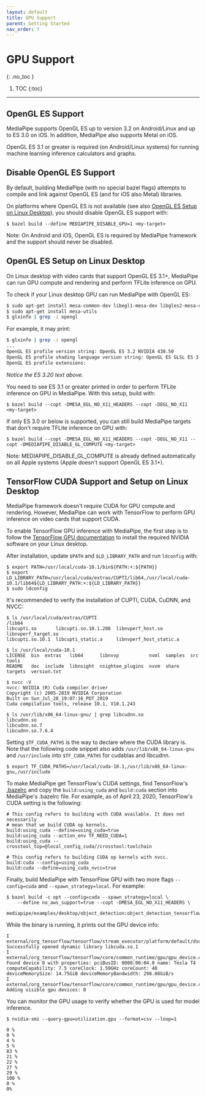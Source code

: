 ```yaml
---
layout: default
title: GPU Support
parent: Getting Started
nav_order: 7
---
```


# GPU Support
{: .no_toc }

1. TOC
{:toc}
---

## OpenGL ES Support

MediaPipe supports OpenGL ES up to version 3.2 on Android/Linux and up to ES 3.0
on iOS. In addition, MediaPipe also supports Metal on iOS.

OpenGL ES 3.1 or greater is required (on Android/Linux systems) for running
machine learning inference calculators and graphs.

## Disable OpenGL ES Support

By default, building MediaPipe (with no special bazel flags) attempts to compile
and link against OpenGL ES (and for iOS also Metal) libraries.

On platforms where OpenGL ES is not available (see also
[OpenGL ES Setup on Linux Desktop](#opengl-es-setup-on-linux-desktop)), you
should disable OpenGL ES support with:

```
$ bazel build --define MEDIAPIPE_DISABLE_GPU=1 <my-target>
```

Note: On Android and iOS, OpenGL ES is required by MediaPipe framework and the
support should never be disabled.

## OpenGL ES Setup on Linux Desktop

On Linux desktop with video cards that support OpenGL ES 3.1+, MediaPipe can run
GPU compute and rendering and perform TFLite inference on GPU.

To check if your Linux desktop GPU can run MediaPipe with OpenGL ES:

```bash
$ sudo apt-get install mesa-common-dev libegl1-mesa-dev libgles2-mesa-dev
$ sudo apt-get install mesa-utils
$ glxinfo | grep -i opengl
```

For example, it may print:

```bash
$ glxinfo | grep -i opengl
...
OpenGL ES profile version string: OpenGL ES 3.2 NVIDIA 430.50
OpenGL ES profile shading language version string: OpenGL ES GLSL ES 3.20
OpenGL ES profile extensions:
```

*Notice the ES 3.20 text above.*

You need to see ES 3.1 or greater printed in order to perform TFLite inference
on GPU in MediaPipe. With this setup, build with:

```
$ bazel build --copt -DMESA_EGL_NO_X11_HEADERS --copt -DEGL_NO_X11 <my-target>
```

If only ES 3.0 or below is supported, you can still build MediaPipe targets that
don't require TFLite inference on GPU with:

```
$ bazel build --copt -DMESA_EGL_NO_X11_HEADERS --copt -DEGL_NO_X11 --copt -DMEDIAPIPE_DISABLE_GL_COMPUTE <my-target>
```

Note: MEDIAPIPE_DISABLE_GL_COMPUTE is already defined automatically on all Apple
systems (Apple doesn't support OpenGL ES 3.1+).

## TensorFlow CUDA Support and Setup on Linux Desktop

MediaPipe framework doesn't require CUDA for GPU compute and rendering. However,
MediaPipe can work with TensorFlow to perform GPU inference on video cards that
support CUDA.

To enable TensorFlow GPU inference with MediaPipe, the first step is to follow
the
[TensorFlow GPU documentation](https://www.tensorflow.org/install/gpu#software_requirements)
to install the required NVIDIA software on your Linux desktop.

After installation, update `$PATH` and `$LD_LIBRARY_PATH` and run `ldconfig`
with:

```
$ export PATH=/usr/local/cuda-10.1/bin${PATH:+:${PATH}}
$ export LD_LIBRARY_PATH=/usr/local/cuda/extras/CUPTI/lib64,/usr/local/cuda-10.1/lib64${LD_LIBRARY_PATH:+:${LD_LIBRARY_PATH}}
$ sudo ldconfig
```

It's recommended to verify the installation of CUPTI, CUDA, CuDNN, and NVCC:

```
$ ls /usr/local/cuda/extras/CUPTI
/lib64
libcupti.so       libcupti.so.10.1.208  libnvperf_host.so        libnvperf_target.so
libcupti.so.10.1  libcupti_static.a     libnvperf_host_static.a

$ ls /usr/local/cuda-10.1
LICENSE  bin  extras   lib64      libnvvp           nvml  samples  src      tools
README   doc  include  libnsight  nsightee_plugins  nvvm  share    targets  version.txt

$ nvcc -V
nvcc: NVIDIA (R) Cuda compiler driver
Copyright (c) 2005-2019 NVIDIA Corporation
Built on Sun_Jul_28_19:07:16_PDT_2019
Cuda compilation tools, release 10.1, V10.1.243

$ ls /usr/lib/x86_64-linux-gnu/ | grep libcudnn.so
libcudnn.so
libcudnn.so.7
libcudnn.so.7.6.4
```

Setting `$TF_CUDA_PATHS` is the way to declare where the CUDA library is. Note
that the following code snippet also adds `/usr/lib/x86_64-linux-gnu` and
`/usr/include` into `$TF_CUDA_PATHS` for cudablas and libcudnn.

```
$ export TF_CUDA_PATHS=/usr/local/cuda-10.1,/usr/lib/x86_64-linux-gnu,/usr/include
```

To make MediaPipe get TensorFlow's CUDA settings, find TensorFlow's
[.bazelrc](https://github.com/tensorflow/tensorflow/blob/master/.bazelrc) and
copy the `build:using_cuda` and `build:cuda` section into MediaPipe's .bazelrc
file. For example, as of April 23, 2020, TensorFlow's CUDA setting is the
following:

```
# This config refers to building with CUDA available. It does not necessarily
# mean that we build CUDA op kernels.
build:using_cuda --define=using_cuda=true
build:using_cuda --action_env TF_NEED_CUDA=1
build:using_cuda --crosstool_top=@local_config_cuda//crosstool:toolchain

# This config refers to building CUDA op kernels with nvcc.
build:cuda --config=using_cuda
build:cuda --define=using_cuda_nvcc=true
```

Finally, build MediaPipe with TensorFlow GPU with two more flags `--config=cuda`
and `--spawn_strategy=local`. For example:

```
$ bazel build -c opt --config=cuda --spawn_strategy=local \
    --define no_aws_support=true --copt -DMESA_EGL_NO_X11_HEADERS \
    mediapipe/examples/desktop/object_detection:object_detection_tensorflow
```

While the binary is running, it prints out the GPU device info:

```
I external/org_tensorflow/tensorflow/stream_executor/platform/default/dso_loader.cc:44] Successfully opened dynamic library libcuda.so.1
I external/org_tensorflow/tensorflow/core/common_runtime/gpu/gpu_device.cc:1544] Found device 0 with properties: pciBusID: 0000:00:04.0 name: Tesla T4 computeCapability: 7.5 coreClock: 1.59GHz coreCount: 40 deviceMemorySize: 14.75GiB deviceMemoryBandwidth: 298.08GiB/s
I external/org_tensorflow/tensorflow/core/common_runtime/gpu/gpu_device.cc:1686] Adding visible gpu devices: 0
```

You can monitor the GPU usage to verify whether the GPU is used for model
inference.

```
$ nvidia-smi --query-gpu=utilization.gpu --format=csv --loop=1

0 %
0 %
4 %
5 %
83 %
21 %
22 %
27 %
29 %
100 %
0 %
0%
```
